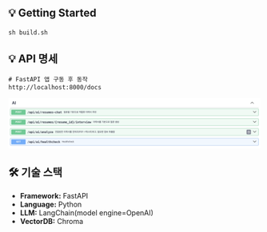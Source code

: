 ## 💡 Getting Started
```
sh build.sh
```

## 💡 API 명세
```
# FastAPI 앱 구동 후 동작
http://localhost:8000/docs
```
![ai-api명세](./img/ai-swagger.png)
## 🛠 기술 스택
- **Framework:** FastAPI
- **Language:** Python 
- **LLM:** LangChain(model engine=OpenAI)
- **VectorDB:** Chroma

